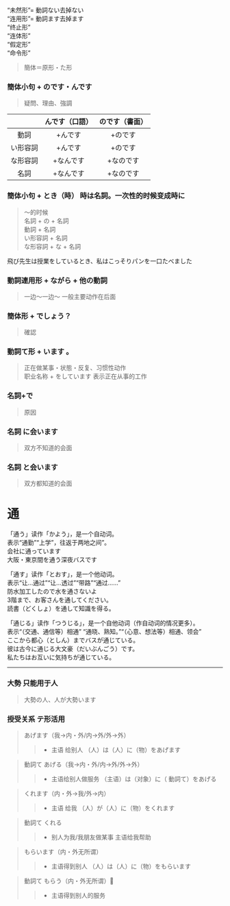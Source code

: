 “未然形”= 動詞ない去掉ない    
“连用形”= 動詞ます去掉ます    
“终止形”    
“连体形”    
“假定形”    
“命令形”    
  
> 簡体＝原形・た形  
### 簡体小句 + のです・んです  
> 疑問、理由、強調    
  
| | んです（口語） | のです（書面） |  
| :---: | :---: | :---: |  
| 動詞 | +んです | +のです |  
| い形容詞 | +んです | +のです |  
| な形容詞 | +なんです | +なのです |  
| 名詞 | +なんです | +なのです |  
  
### 簡体小句 + とき（時） 時は名詞。一次性的时候变成時に  
> ～的时候    
名詞 + の + 名詞    
動詞 + 名詞    
い形容詞 + 名詞    
な形容詞 + な + 名詞    
  
飛び先生は授業をしているとき、私はこっそりパンを一口たべました    
  
### 動詞連用形 + ながら + 他の動詞  
> 一边～一边～  一般主要动作在后面    
  
### 簡体形 + でしょう？  
> 確認  
  
### 動詞て形 + います 。  
> 正在做某事・状態・反复、习惯性动作  
> 职业名称 + をしています 表示正在从事的工作  
  
### 名詞+で  
> 原因  
  
### 名詞 に会います  
> 双方不知道的会面  
### 名詞 と会います  
> 双方都知道的会面  
  
# 通    
「通う」读作「かよう」，是一个自动词。  
表示“通勤”“上学”，往返于两地之间”。  
会社に通っています  
大阪・東京間を通う深夜バスです  
  
「通す」读作「とおす」，是一个他动词。  
表示“让…通过”“让…透过”“带路”“通过……”  
防水加工したので水を通さないよ  
3階まで、お客さんを通してください。  
読書（どくしょ）を通して知識を得る。  
  
「通じる」读作「つうじる」，是一个自他动词（作自动词的情况更多）。  
表示“（交通、通信等）相通” “通晓、熟知。”“（心意、想法等）相通、领会”  
ここから都心（としん）までバスが通じている。  
彼は古今に通じる大文豪（だいぶんごう）です。  
 私たちはお互いに気持ちが通じている。  
   
 ---  
   
### 大勢 只能用于人  
> 大勢の人、人が大勢います  
   

### 授受关系 テ形活用
> あげます（我→内・外/内→外/外→外）
>> + 主语 给别人
>> （人）は（人）に（物）をあげます

> 動詞て あげる（我→内・外/内→外/外→外）
>> + 主语给别人做服务
>> （主语）は（对象）に（ 動詞て）をあげる

> くれます（内・外→我/外→内）
>> + 主语 给我
>> （人）が（人）に（物）をくれます

> 動詞て くれる
>> + 别人为我/我朋友做某事
>> 主语给我帮助

> もらいます（内・外无所谓）
>> + 主语得到别人
>> （人）は（人）に（物）をもらいます

> 動詞て もらう（内・外无所谓）
>> + 主语得到别人的服务